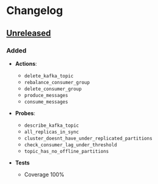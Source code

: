 # Changelog

## [Unreleased][]

[Unreleased]: https://github.com/jitapichab/chaostoolkit-kafka


[0.1.0]: https://github.com/friki-io/chaostoolkit-kafka/tree/0.1.0

### Added 

- **Actions**:
  - `delete_kafka_topic`
  - `rebalance_consumer_group`
  - `delete_consumer_group`
  - `produce_messages`
  - `consume_messages`

- **Probes**:
  - `describe_kafka_topic`
  - `all_replicas_in_sync`
  - `cluster_doesnt_have_under_replicated_partitions`
  - `check_consumer_lag_under_threshold`
  - `topic_has_no_offline_partitions`

- **Tests**
  - Coverage 100%